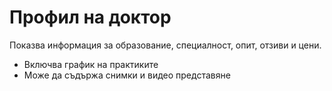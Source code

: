 # Профил на доктор

Показва информация за образование, специалност, опит, отзиви и цени.
  - Включва график на практиките
  - Може да съдържа снимки и видео представяне
